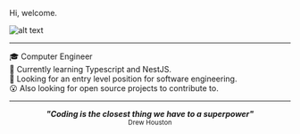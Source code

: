 
Hi, welcome.

![alt text](https://media.tenor.com/-kHJ5bxUwisAAAAd/smile-nod.gif "You like code? Me too.")

<hr>

<div>🎓 Computer Engineer</div>
<div>🌱 Currently learning Typescript and NestJS.</div>
<div>👀 Looking for an entry level position for software engineering.</div>
<div>😮 Also looking for open source projects to contribute to.</div>

<hr>

<p align='center'>
  <strong>
    <em>"Coding is the closest thing we have to a superpower"</em>
  </strong>
  <br>
  <sub>Drew Houston</sub>
</p>
